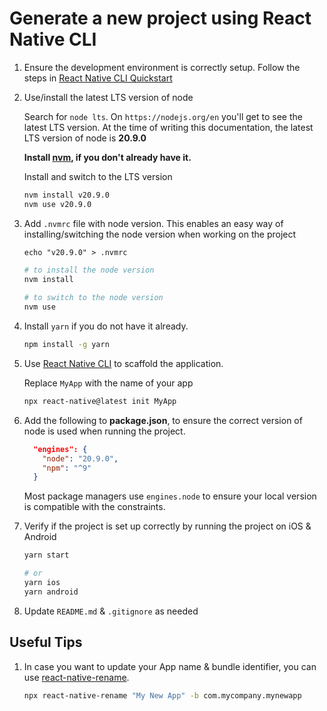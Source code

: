 # Generate a new project using React Native CLI

1. Ensure the development environment is correctly setup. Follow the steps in [React Native CLI Quickstart](https://reactnative.dev/docs/environment-setup)

2. Use/install the latest LTS version of node

    Search for `node lts`. On `https://nodejs.org/en` you'll get to see the latest LTS version. At the time of writing this documentation, the latest LTS version of node is **20.9.0**

    **Install [nvm](https://github.com/nvm-sh/nvm), if you don't already have it.**

    Install and switch to the LTS version
    ```sh
    nvm install v20.9.0
    nvm use v20.9.0
    ```

3. Add `.nvmrc` file with node version. This enables an easy way of installing/switching the node version when working on the project
    ```shell
    echo "v20.9.0" > .nvmrc
    ```

    ```sh
    # to install the node version
    nvm install
  
    # to switch to the node version
    nvm use
    ```

4. Install `yarn` if you do not have it already.

    ```sh
    npm install -g yarn
    ```

5. Use [React Native CLI](https://reactnative.dev/docs/environment-setup?#creating-a-new-application) to scaffold the application.

   Replace `MyApp` with the name of your app

   ```sh
   npx react-native@latest init MyApp
   ```

6. Add the following to **package.json**, to ensure the correct version of node is used when running the project.

    ```json
      "engines": {
        "node": "20.9.0",
        "npm": "^9"
      }
    ```

   Most package managers use `engines.node` to ensure your local version is compatible with the constraints.

7. Verify if the project is set up correctly by running the project on iOS & Android

    ```sh
    yarn start
   
    # or
    yarn ios
    yarn android
    ```
8. Update `README.md` & `.gitignore` as needed

## Useful Tips
1. In case you want to update your App name & bundle identifier, you can use [react-native-rename](https://www.npmjs.com/package/react-native-rename).

    ```sh
    npx react-native-rename "My New App" -b com.mycompany.mynewapp
    ```
